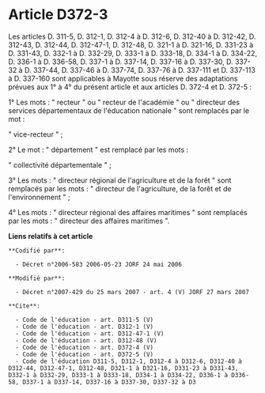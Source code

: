 # Article D372-3

Les articles D. 311-5, D. 312-1, D. 312-4 à D. 312-6, D. 312-40 à D. 312-42, D. 312-43, D. 312-44, D. 312-47-1, D. 312-48, D.
321-1 à D. 321-16, D. 331-23 à D. 331-43, D. 332-1 à D. 332-29, D. 333-1 à D. 333-18, D. 334-1 à D.  334-22, D. 336-1 à D.
336-58, D. 337-1 à D. 337-14, D. 337-16 à D. 337-30, D. 337-32 à D. 337-44, D. 337-46 à D. 337-74, D. 337-76 à D.  337-111 et
D. 337-113 à D. 337-160 sont applicables à Mayotte sous réserve des adaptations prévues aux 1° à 4° du présent article et aux
articles D. 372-4 et D. 372-5 :

1° Les mots : " recteur " ou " recteur de l'académie " ou " directeur des services départementaux de l'éducation nationale "
sont remplacés par le mot :

" vice-recteur " ;

2° Le mot : " département " est remplacé par les mots :

" collectivité départementale " ;

3° Les mots : " directeur régional de l'agriculture et de la forêt " sont remplacés par les mots : " directeur de
l'agriculture, de la forêt et de l'environnement " ;

4° Les mots : " directeur régional des affaires maritimes " sont remplacés par les mots : " directeur des affaires maritimes
".

**Liens relatifs à cet article**

	**Codifié par**:

	  - Décret n°2006-583 2006-05-23 JORF 24 mai 2006

	**Modifié par**:

	  - Décret n°2007-429 du 25 mars 2007 - art. 4 (V) JORF 27 mars 2007

	**Cite**:

	  - Code de l'éducation - art. D311-5 (V)
	  - Code de l'éducation - art. D312-1 (V)
	  - Code de l'éducation - art. D312-47-1 (V)
	  - Code de l'éducation - art. D312-48 (V)
	  - Code de l'éducation - art. D372-4 (V)
	  - Code de l'éducation - art. D372-5 (V)
	  - Code de l'éducation D311-5, D312-1, D312-4 à D312-6, D312-40 à D312-44, D312-47-1, D312-48, D321-1 à D321-16, D331-23 à D331-43, D332-1 à D332-29, D333-1 à D333-18, D334-1 à D334-22, D336-1 à D336-58, D337-1 à D337-14, D337-16 à D337-30, D337-32 à D3
